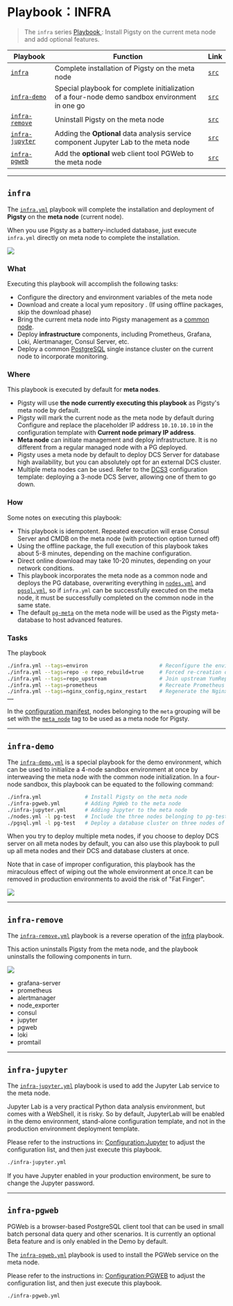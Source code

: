 # Playbook：INFRA

> The `infra` series [Playbook ](p-playbook.md): Install Pigsty on the current meta node and add optional features.

| Playbook                                | Function                           | Link                                                                 |
|---------------------------------------------|--------------------------------------|------------------------------------------------------------------------|
| [`infra`](p-infra.md#infra)                 | Complete installation of Pigsty on the meta node | [`src`](https://github.com/vonng/pigsty/blob/master/infra.yml)         |
| [`infra-demo`](p-infra.md#infra-demo)       | Special playbook for complete initialization of a four-node demo sandbox environment in one go | [`src`](https://github.com/vonng/pigsty/blob/master/infra-demo.yml)    |
| [`infra-remove`](p-infra.md#infra-remove)   | Uninstall Pigsty on the meta node | [`src`](https://github.com/vonng/pigsty/blob/master/infra-remove.yml)  |
| [`infra-jupyter`](p-infra.md#infra-jupyter) | Adding the **Optional** data analysis service component Jupyter Lab to the meta node | [`src`](https://github.com/vonng/pigsty/blob/master/infra-jupyter.yml) |
| [`infra-pgweb`](p-infra.md#infra-pgweb)     | Add the **optional** web client tool PGWeb to the meta node | [`src`](https://github.com/vonng/pigsty/blob/master/infra-pgweb.yml)   |








---------------

## `infra`

The [`infra.yml`](https://github.com/Vonng/pigsty/blob/master/infra.yml) playbook will complete the installation and deployment of **Pigsty** on the **meta node** (current node).

When you use Pigsty as a battery-included database, just execute `infra.yml` directly on meta node to complete the installation.

![](_media/playbook/infra.svg)

### What

Executing this playbook will accomplish the following tasks:

* Configure the directory and environment variables of the meta node
* Download and create a local yum repository . (If using offline packages, skip the download phase)
* Bring the current meta node into Pigsty management as a [common node](p-nodes.md).
* Deploy **infrastructure** components, including Prometheus, Grafana, Loki, Alertmanager, Consul Server, etc.
* Deploy a common [PostgreSQL](p-pgsql.md) single instance cluster on the current node to incorporate monitoring.

### Where

This playbook is executed by default for **meta nodes**.

* Pigsty will use **the node currently executing this playbook** as Pigsty's meta node by default.
* Pigsty will mark the current node as the meta node by default during Configure and replace the placeholder IP address `10.10.10.10` in the configuration template with **Current node primary IP address**.
* **Meta node** can initiate management and deploy infrastructure. It is no different from a regular managed node with a PG deployed.
* Pigsty uses a meta node by default to deploy DCS Server for database high availability, but you can absolutely opt for an external DCS cluster.
* Multiple meta nodes can be used. Refer to the [DCS3](https://github.com/Vonng/pigsty/blob/master/files/conf/pigsty-dcs3.yml#L33) configuration template: deploying a 3-node DCS Server, allowing one of them to go down.

### How

Some notes on executing this playbook:

* This playbook is idempotent. Repeated execution will erase Consul Server and CMDB on the meta node (with protection option turned off)
* Using the offline package, the full execution of this playbook takes about 5-8 minutes, depending on the machine configuration.
* Direct online download may take 10-20 minutes, depending on your network conditions.
* This playbook incorporates the meta node as a common node and deploys the PG database, overwriting everything in [`nodes.yml`](p-nodes.md) and [`pgsql.yml`](p-pgsql.md), so if `infra.yml` can be successfully executed on the meta node, it must be successfully completed on the common node in the same state.
* The default [`pg-meta`](https://github.com/Vonng/pigsty/blob/master/pigsty.yml#L43) on the meta node will be used as the Pigsty meta-database to host advanced features.


### Tasks

The playbook
```bash
./infra.yml --tags=environ                       # Reconfigure the environment on the meta node
./infra.yml --tags=repo -e repo_rebuild=true     # Forced re-creation of local sources
./infra.yml --tags=repo_upstream                 # Join upstream YumRepo
./infra.yml --tags=prometheus                    # Recreate Prometheus
./infra.yml --tags=nginx_config,nginx_restart    # Regenerate the Nginx configuration file and restart
……
```



In the [configuration manifest](v-config.md), nodes belonging to the `meta` grouping will be set with the [`meta_node`](v-meta#meta_node) tag to be used as a meta node for Pigsty.








---------------

## `infra-demo`

The [`infra-demo.yml`](https://github.com/Vonng/pigsty/blob/master/infra-demo.yml) is a special playbook for the demo environment, which can be used to initialize a 4-node sandbox environment at once by interweaving the meta node with the common node initialization.
In a four-node sandbox, this playbook can be equated to the following command:

```bash
./infra.yml              # Install Pigsty on the meta node
./infra-pgweb.yml        # Adding PgWeb to the meta node
./infra-jupyter.yml      # Adding Jupyter to the meta node
./nodes.yml -l pg-test   # Include the three nodes belonging to pg-test in the management
./pgsql.yml -l pg-test   # Deploy a database cluster on three nodes of pg-test
```

When you try to deploy multiple meta nodes, if you choose to deploy DCS server on all meta nodes by default, you can also use this playbook to pull up all meta nodes and their DCS and database clusters at once.

Note that in case of improper configuration, this playbook has the miraculous effect of wiping out the whole environment at once.It can be removed in production environments to avoid the risk of "Fat Finger".

![](_media/playbook/infra-demo.svg)







---------------

## `infra-remove`

The [`infra-remove.yml`](https://github.com/Vonng/pigsty/blob/master/infra-remove.yml) playbook is a reverse operation of the [infra](#infra) playbook.

This action uninstalls Pigsty from the meta node, and the playbook uninstalls the following components in turn.

![](_media/playbook/infra-remove.svg)

- grafana-server
- prometheus
- alertmanager
- node_exporter
- consul
- jupyter
- pgweb
- loki
- promtail




---------------

## `infra-jupyter`

The [`infra-jupyter.yml`](https://github.com/Vonng/pigsty/blob/master/infra-jupyter.yml) playbook is used to add the Jupyter Lab service to the meta node.

Jupyter Lab is a very practical Python data analysis environment, but comes with a WebShell, it is risky. So by default, JupyterLab will be enabled in the demo environment, stand-alone configuration template, and not in the production environment deployment template.

Please refer to the instructions in: [Configuration:Jupyter](v-infra.md#JUPYTER) to adjust the configuration list, and then just execute this playbook.

```bash
./infra-jupyter.yml
```


 If you have Jupyter enabled in your production environment, be sure to change the Jupyter password.



---------------

## `infra-pgweb`

PGWeb is a browser-based PostgreSQL client tool that can be used in small batch personal data query and other scenarios. It is currently an optional Beta feature and is only enabled in the Demo by default.

The [`infra-pgweb.yml`](https://github.com/Vonng/pigsty/blob/master/infra-pgweb.yml) playbook  is used to install the PGWeb service on the meta node.

Please refer to the instructions in: [Configuration:PGWEB](v-infra.md#PGWEB) to adjust the configuration list, and then just execute this playbook.

```bash
./infra-pgweb.yml
```












